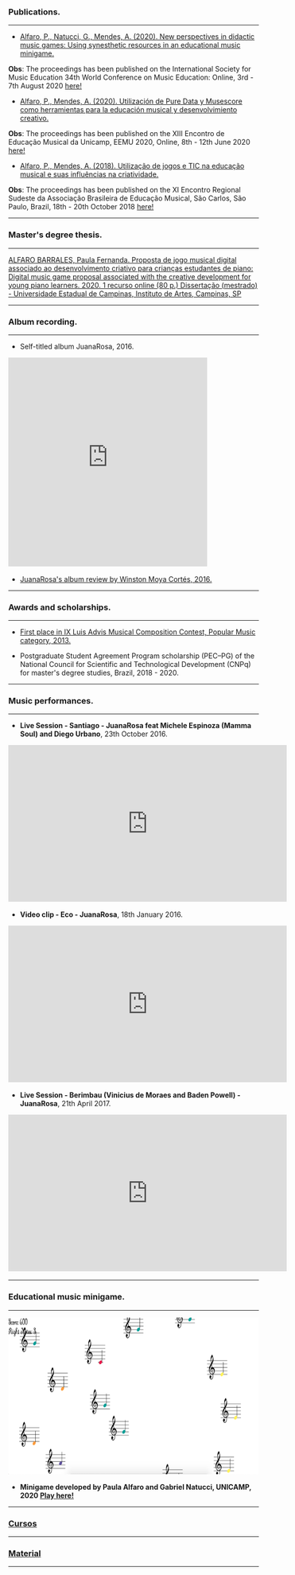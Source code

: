 
### Publications.
---
- [Alfaro, P., Natucci, G., Mendes, A. (2020). New perspectives in didactic music games: Using synesthetic resources in an educational music minigame.](https://www.researchgate.net/publication/344259985_New_perspectives_in_didactic_music_games_Using_synesthetic_resources_in_an_educational_music_minigame)

**Obs**: The proceedings has been published on the International Society for Music Education 34th World Conference on Music Education: Online, 3rd - 7th August 2020 [here!](https://www.isme.org/sites/default/files/documents/Proceedings%20final%202020%20ISME%20WORLD%20CONFERENCE.pdf)

- [Alfaro, P., Mendes, A. (2020). Utilización de Pure Data y Musescore como herramientas para la educación musical y desenvolvimiento creativo.](https://www.researchgate.net/publication/343774702_Utilizacion_de_Pure_Data_y_Musescore_como_herramientas_para_la_educacion_musical_y_desenvolvimiento_creativo)

**Obs**: The proceedings has been published on the XIII Encontro de Educação Musical da Unicamp, EEMU 2020, Online, 8th - 12th June 2020 [here!](https://sites.google.com/dac.unicamp.br/eemu/anais/2020?authuser=0)

- [Alfaro, P., Mendes, A. (2018). Utilização de jogos e TIC na educação musical e suas influências na criatividade.](https://www.researchgate.net/publication/343774857_Utilizacao_de_jogos_e_TIC_na_educacao_musical_e_suas_influencias_na_criatividade)

**Obs**: The proceedings has been published on the XI	Encontro	Regional	Sudeste	da	Associação	Brasileira	de	Educação	Musical, São	Carlos, São Paulo, Brazil, 18th - 20th October 2018 [here!](http://abemeducacaomusical.com.br/conferencias/index.php/sd2018/regsd/paper/viewFile/3230/1774)


---
### Master's degree thesis.
---

[ALFARO BARRALES, Paula Fernanda. Proposta de jogo musical digital associado ao desenvolvimento criativo para crianças estudantes de piano: Digital music game proposal associated with the creative development for young piano learners. 2020. 1 recurso online (80 p.) Dissertação (mestrado) - Universidade Estadual de Campinas, Instituto de Artes, Campinas, SP](http://repositorio.unicamp.br/jspui/handle/REPOSIP/344240)

---
### Album recording.
---

- Self-titled album JuanaRosa, 2016.

<iframe src="https://open.spotify.com/embed/album/1VhniXD6lELfiDeZhNWL8b" width="400" height="420" frameborder="0" allowtransparency="true" allow="encrypted-media"></iframe><br>

- [JuanaRosa's album review by Winston Moya Cortés, 2016.](https://scielo.conicyt.cl/scielo.php?script=sci_arttext&pid=S0716-27902017000100163)

---
### Awards and scholarships.
---

- [First place in IX Luis Advis Musical Composition Contest, Popular Music category, 2013.](https://luisadvis.cultura.gob.cl/ganadores)

- Postgraduate Student Agreement Program scholarship (PEC–PG) of the National Council for Scientific and Technological Development (CNPq) for master's degree studies, Brazil, 2018 - 2020.

---
### Music performances.
---

- **Live Session - Santiago - JuanaRosa feat Michele Espinoza (Mamma Soul) and Diego Urbano**, 23th October 2016.

<iframe width="560" height="315" src="https://www.youtube.com/embed/iyOnEmmdgeM" frameborder="0" allow="accelerometer; autoplay; clipboard-write; encrypted-media; gyroscope; picture-in-picture" allowfullscreen></iframe><br>

- **Video clip - Eco - JuanaRosa**, 18th January 2016.

<iframe width="560" height="315" src="https://www.youtube.com/embed/Bvq0-om3bqg" frameborder="0" allow="accelerometer; autoplay; clipboard-write; encrypted-media; gyroscope; picture-in-picture" allowfullscreen></iframe><br>

- **Live Session - Berimbau (Vinicius de Moraes and Baden Powell) - JuanaRosa**, 21th April 2017.

<iframe width="560" height="315" src="https://www.youtube.com/embed/x-rNjgch8P8" frameborder="0" allow="accelerometer; autoplay; clipboard-write; encrypted-media; gyroscope; picture-in-picture" allowfullscreen></iframe><br>


---
### Educational music minigame.
---

[<img src="images/Imagen_Juego.png?raw=true" style="width: 80vw; min-width: 200px;" height="315" />](https://gctucci.itch.io/simon-sings)
- **Minigame developed by Paula Alfaro and Gabriel Natucci, UNICAMP, 2020 [Play here!](https://gctucci.itch.io/simon-sings)**

---
### [Cursos](/sample_page5.html)
---
### [Material](/sample_page6.html)
---
